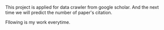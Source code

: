 This project is applied for data crawler from google scholar. And the next time we will predict the number of paper's citation.

Fllowing is my work everytime.
